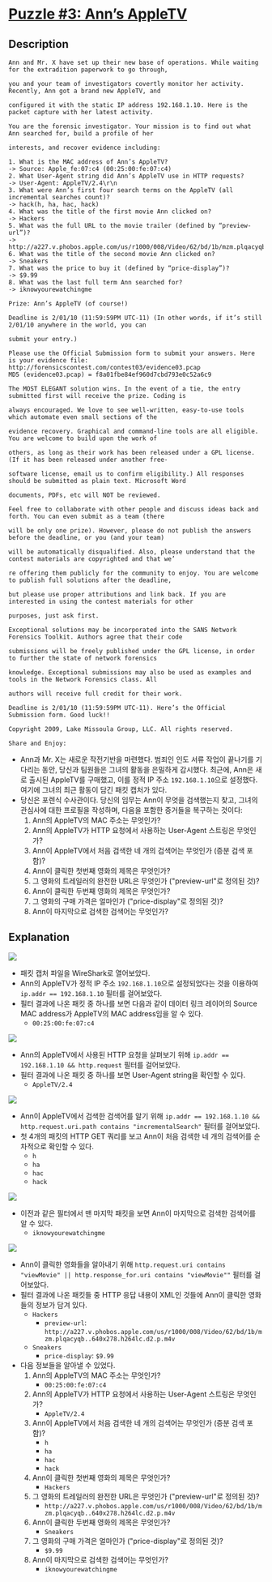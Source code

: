 # [Puzzle #3: Ann’s AppleTV](http://forensicscontest.com/2009/12/28/anns-appletv)

## Description
```
Ann and Mr. X have set up their new base of operations. While waiting for the extradition paperwork to go through, 

you and your team of investigators covertly monitor her activity. Recently, Ann got a brand new AppleTV, and 

configured it with the static IP address 192.168.1.10. Here is the packet capture with her latest activity.

You are the forensic investigator. Your mission is to find out what Ann searched for, build a profile of her 

interests, and recover evidence including:

1. What is the MAC address of Ann’s AppleTV?
-> Source: Apple_fe:07:c4 (00:25:00:fe:07:c4)
2. What User-Agent string did Ann’s AppleTV use in HTTP requests?
-> User-Agent: AppleTV/2.4\r\n
3. What were Ann’s first four search terms on the AppleTV (all incremental searches count)?
-> hack(h, ha, hac, hack)
4. What was the title of the first movie Ann clicked on?
-> Hackers
5. What was the full URL to the movie trailer (defined by “preview-url”)?
-> http://a227.v.phobos.apple.com/us/r1000/008/Video/62/bd/1b/mzm.plqacyqb..640x278.h264lc.d2.p.m4v
6. What was the title of the second movie Ann clicked on?
-> Sneakers
7. What was the price to buy it (defined by “price-display”)?
-> $9.99
8. What was the last full term Ann searched for?
-> iknowyourewatchingme

Prize: Ann’s AppleTV (of course!)

Deadline is 2/01/10 (11:59:59PM UTC-11) (In other words, if it’s still 2/01/10 anywhere in the world, you can 

submit your entry.)

Please use the Official Submission form to submit your answers. Here is your evidence file:
http://forensicscontest.com/contest03/evidence03.pcap
MD5 (evidence03.pcap) = f8a01fbe84ef960d7cbd793e0c52a6c9

The MOST ELEGANT solution wins. In the event of a tie, the entry submitted first will receive the prize. Coding is 

always encouraged. We love to see well-written, easy-to-use tools which automate even small sections of the 

evidence recovery. Graphical and command-line tools are all eligible. You are welcome to build upon the work of 

others, as long as their work has been released under a GPL license. (If it has been released under another free-

software license, email us to confirm eligibility.) All responses should be submitted as plain text. Microsoft Word 

documents, PDFs, etc will NOT be reviewed.

Feel free to collaborate with other people and discuss ideas back and forth. You can even submit as a team (there 

will be only one prize). However, please do not publish the answers before the deadline, or you (and your team) 

will be automatically disqualified. Also, please understand that the contest materials are copyrighted and that we’

re offering them publicly for the community to enjoy. You are welcome to publish full solutions after the deadline, 

but please use proper attributions and link back. If you are interested in using the contest materials for other 

purposes, just ask first.

Exceptional solutions may be incorporated into the SANS Network Forensics Toolkit. Authors agree that their code 

submissions will be freely published under the GPL license, in order to further the state of network forensics 

knowledge. Exceptional submissions may also be used as examples and tools in the Network Forensics class. All 

authors will receive full credit for their work.

Deadline is 2/01/10 (11:59:59PM UTC-11). Here’s the Official Submission form. Good luck!!

Copyright 2009, Lake Missoula Group, LLC. All rights reserved.

Share and Enjoy:
```
* Ann과 Mr. X는 새로운 작전기반을 마련했다. 범죄인 인도 서류 작업이 끝나기를 기다리는 동안, 당신과 팀원들은 그녀의 활동을 은밀하게 감시했다. 최근에, Ann은 새로 출시된 AppleTV를 구매했고, 이를 정적 IP 주소 `192.168.1.10`으로 설정했다. 여기에 그녀의 최근 활동이 담긴 패킷 캡처가 있다.
* 당신은 포렌식 수사관이다. 당신의 임무는 Ann이 무엇을 검색했는지 찾고, 그녀의 관심사에 대한 프로필을 작성하며, 다음을 포함한 증거들을 복구하는 것이다:
	1. Ann의 AppleTV의 MAC 주소는 무엇인가?
	2. Ann의 AppleTV가 HTTP 요청에서 사용하는 User-Agent 스트링은 무엇인가?
	3. Ann이 AppleTV에서 처음 검색한 네 개의 검색어는 무엇인가 (증분 검색 포함)?
	4. Ann이 클릭한 첫번째 영화의 제목은 무엇인가?
	5. 그 영화의 트레일러의 완전한 URL은 무엇인가 ("preview-url"로 정의된 것)?
	6. Ann이 클릭한 두번째 영화의 제목은 무엇인가?
	7. 그 영화의 구매 가격은 얼마인가 ("price-display"로 정의된 것)?
	8. Ann이 마지막으로 검색한 검색어는 무엇인가?

## Explanation
![](./1.PNG?raw=true)
* 패킷 캡처 파일을 WireShark로 열어보았다.
* Ann의 AppleTV가 정적 IP 주소 `192.168.1.10`으로 설정되었다는 것을 이용하여 `ip.addr == 192.168.1.10` 필터를 걸어보았다.
* 필터 결과에 나온 패킷 중 하나를 보면 다음과 같이 데이터 링크 레이어의 Source MAC address가 AppleTV의 MAC address임을 알 수 있다.
	- `00:25:00:fe:07:c4`

![](./2.PNG?raw=true)
* Ann의 AppleTV에서 사용된 HTTP 요청을 살펴보기 위해 `ip.addr == 192.168.1.10 && http.request` 필터를 걸어보았다.
* 필터 결과에 나온 패킷 중 하나를 보면 User-Agent string을 확인할 수 있다.
	- `AppleTV/2.4`

![](./3.PNG?raw=true)
* Ann이 AppleTV에서 검색한 검색어를 알기 위해 `ip.addr == 192.168.1.10 && http.request.uri.path contains "incrementalSearch"` 필터를 걸어보았다.
* 첫 4개의 패킷의 HTTP GET 쿼리를 보고 Ann이 처음 검색한 네 개의 검색어를 순차적으로 확인할 수 있다.
	- `h`
	- `ha`
	- `hac`
	- `hack`

![](./4.PNG?raw=true)
* 이전과 같은 필터에서 맨 마지막 패킷을 보면 Ann이 마지막으로 검색한 검색어를 알 수 있다.
	- `iknowyourewatchingme`

![](./5.PNG?raw=true)
* Ann이 클릭한 영화들을 알아내기 위해 `http.request.uri contains "viewMovie" || http.response_for.uri contains "viewMovie""` 필터를 걸어보았다.
* 필터 결과에 나온 패킷들 중 HTTP 응답 내용이 XML인 것들에 Ann이 클릭한 영화들의 정보가 담겨 있다.
	- `Hackers`
		- `preview-url`: `http://a227.v.phobos.apple.com/us/r1000/008/Video/62/bd/1b/mzm.plqacyqb..640x278.h264lc.d2.p.m4v`
	- `Sneakers`
		- `price-display`: `$9.99`
* 다음 정보들을 알아낼 수 있었다.
	1. Ann의 AppleTV의 MAC 주소는 무엇인가?
		- `00:25:00:fe:07:c4`
	2. Ann의 AppleTV가 HTTP 요청에서 사용하는 User-Agent 스트링은 무엇인가?
		- `AppleTV/2.4`
	3. Ann이 AppleTV에서 처음 검색한 네 개의 검색어는 무엇인가 (증분 검색 포함)?
		- `h`
		- `ha`
		- `hac`
		- `hack`
	4. Ann이 클릭한 첫번째 영화의 제목은 무엇인가?
		- `Hackers`
	5. 그 영화의 트레일러의 완전한 URL은 무엇인가 ("preview-url"로 정의된 것)?
		- `http://a227.v.phobos.apple.com/us/r1000/008/Video/62/bd/1b/mzm.plqacyqb..640x278.h264lc.d2.p.m4v`
	6. Ann이 클릭한 두번째 영화의 제목은 무엇인가?
		- `Sneakers`
	7. 그 영화의 구매 가격은 얼마인가 ("price-display"로 정의된 것)?
		- `$9.99`
	8. Ann이 마지막으로 검색한 검색어는 무엇인가?
		- `iknowyourewatchingme`
